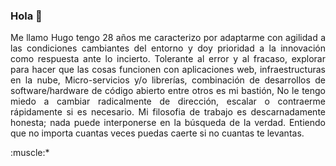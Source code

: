 ### Hola 👋
<p align="justify">Me llamo Hugo tengo 28 años me caracterizo por adaptarme con agilidad a las condiciones cambiantes del entorno y doy prioridad a la innovación como respuesta ante lo incierto. Tolerante al error y al fracaso, explorar para hacer que las cosas funcionen con aplicaciones web, infraestructuras en la nube, Micro-servicios y/o librerías, combinación de desarrollos de software/hardware de código abierto entre otros es mi bastión, No le tengo miedo a cambiar radicalmente de dirección, escalar o contraerme rápidamente si es necesario. Mi filosofia de trabajo es descarnadamente honesta; nada puede interponerse en la búsqueda de la verdad. Entiendo que no importa cuantas veces puedas caerte si no cuantas te levantas.</p> :muscle:*




<!--
**Hugh-Dev/Hugh-Dev** is a ✨ _special_ ✨ repository because its `README.md` (this file) appears on your GitHub profile.

Here are some ideas to get you started:

- 🔭 I’m currently working on ...
- 🌱 I’m currently learning ...
- 👯 I’m looking to collaborate on ...
- 🤔 I’m looking for help with ...
- 💬 Ask me about ...
- 📫 How to reach me: ...
- 😄 Pronouns: ...
- ⚡ Fun fact: ...
-->

